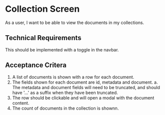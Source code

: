 # Collection Screen

As a user, I want to be able to view the documents in my collections.

## Technical Requirements

This should be implemented with a toggle in the navbar.

## Acceptance Critera

1. A list of documents is shown with a row for each document.
2. The fields shown for each document are id, metadata and document. a. The metadata and document fields will need to be truncated, and should have '...' as a suffix when they have been truncated.
3. The row should be clickable and will open a modal with the document content.
4. The count of documents in the collection is shownn.
